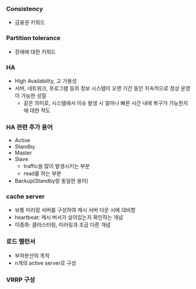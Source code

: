 
### Consistency
- 금융권 키워드

### Partition tolerance
- 장애에 대한 키워드

### HA
- High Availability, 고 가용성
- 서버, 네트워크, 프로그램 등의 정보 시스템이 오랜 기간 동안 지속적으로 정상 운영이 가능한 성질 
  - 같은 의미로, 시스템에서 이슈 발생 시 얼마나 빠른 시간 내에 복구가 가능한지에 대한 척도

### HA 관련 추가 용어
- Active
- Standby
- Master
- Slave
  - traffic을 많이 발생시키는 부분
  - read를 하는 부분
- Backup(Standby랑 동일한 용어)

### cache server
- 보통 미러링 서버를 구성하여 캐시 서버 다운 시에 대비함
- heartbeat: 캐시 버서가 살아있는지 확인하는 개념
- 이중화: 클러스터링, 미러링과 조금 다른 개념

### 로드 밸런서
- 부하분산의 목적
- n개의 active server로 구성

### VRRP 구성